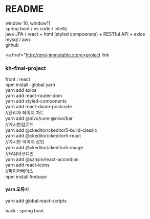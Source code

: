 # README


window 10, window11<br>
spring boot / vs code / intellij <br>
java JPA / react + html (styled compoenets) + RESTful API + axios <br>
mysql / aws  <br>
github<br>

<a href="http://proj-immutable.store>project link</a>

### kh-final-project<br>
front : react <br>
npm install -global yarn<br>
yarn add axios<br>
yarn add react-router-dom<br>
yarn add styled-components<br>
yarn add react-daum-postcode<br>
//관리자 페이지 차트<br>
yarn add @nivo/core  @nivo/bar<br>
//게시판업로드<br>
yarn add @ckeditor/ckeditor5-build-classic<br>
yarn add @ckeditor/ckeditor5-react<br>
//게시판 이미지 삽입<br>
yarn add @ckeditor/ckeditor5-image<br>
//FAQ아코디언<br>
yarn add @szhsin/react-accordion<br>
yarn add react-icons<br>
//파이어베이스<br>
npm install firebase

#### yarn 오류시<br>
yarn add global react-scripts<br>
<p>
  
back : spring boot

